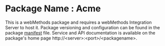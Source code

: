 # Package Name : Acme
This is a webMethods package and requires a webMethods Integration Server to host it. Package versioning and configuration can be found in the package [manifest](./Acme/manifest.v3) file. Service and API documentation is available on the package's home page http://&lt;server&gt;:&lt;port&gt;/&lt;packagename>.